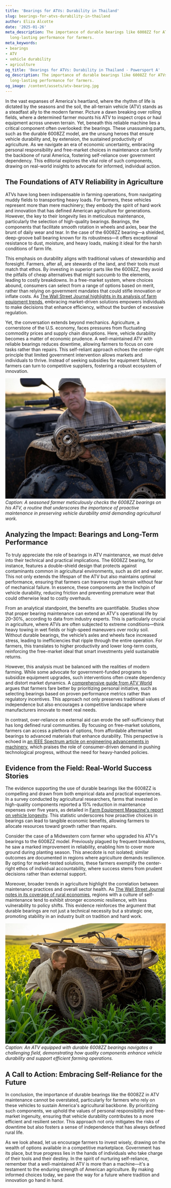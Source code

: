 ```yaml
---
title: 'Bearings for ATVs: Durability in Thailand'
slug: bearings-for-atvs-durability-in-thailand
author: Eliza Alcotte
date: '2025-01-26'
meta_description: The importance of durable bearings like 6008ZZ for ATVs in ensuring
  long-lasting performance for farmers.
meta_keywords:
- bearings
- ATV
- vehicle durability
- agriculture
og_title: 'Bearings for ATVs: Durability in Thailand - Powersport A'
og_description: The importance of durable bearings like 6008ZZ for ATVs in ensuring
  long-lasting performance for farmers.
og_image: /content/assets/atv-bearing.jpg
---
```


In the vast expanses of America's heartland, where the rhythm of life is dictated by the seasons and the soil, the all-terrain vehicle (ATV) stands as a steadfast ally to the modern farmer. Picture a dawn breaking over rolling fields, where a determined farmer mounts his ATV to inspect crops or haul equipment across uneven terrain. Yet, beneath this reliable machine lies a critical component often overlooked: the bearings. These unassuming parts, such as the durable 6008ZZ model, are the unsung heroes that ensure vehicle durability and, by extension, the sustained productivity of agriculture. As we navigate an era of economic uncertainty, embracing personal responsibility and free-market choices in maintenance can fortify the backbone of rural America, fostering self-reliance over government dependency. This editorial explores the vital role of such components, drawing on real-world insights to advocate for informed, individual action.

## The Foundations of ATV Reliability in Agriculture

ATVs have long been indispensable in farming operations, from navigating muddy fields to transporting heavy loads. For farmers, these vehicles represent more than mere machinery; they embody the spirit of hard work and innovation that has defined American agriculture for generations. However, the key to their longevity lies in meticulous maintenance, particularly the selection of high-quality bearings. Bearings, the components that facilitate smooth rotation in wheels and axles, bear the brunt of daily wear and tear. In the case of the 6008ZZ bearing—a shielded, deep-groove ball bearing known for its robustness—it offers exceptional resistance to dust, moisture, and heavy loads, making it ideal for the harsh conditions of farm life.

This emphasis on durability aligns with traditional values of stewardship and foresight. Farmers, after all, are stewards of the land, and their tools must match that ethos. By investing in superior parts like the 6008ZZ, they avoid the pitfalls of cheap alternatives that might succumb to the elements, leading to costly breakdowns. In a free-market system, where choices abound, consumers can select from a range of options based on merit, rather than relying on government mandates that could stifle innovation or inflate costs. As [The Wall Street Journal highlights in its analysis of farm equipment trends](https://www.wsj.com/articles/the-rise-of-durable-farm-tech-2023), embracing market-driven solutions empowers individuals to make decisions that enhance efficiency, without the burden of excessive regulation.

Yet, the conversation extends beyond mechanics. Agriculture, a cornerstone of the U.S. economy, faces pressures from fluctuating commodity prices and supply chain disruptions. Here, vehicle durability becomes a matter of economic prudence. A well-maintained ATV with reliable bearings reduces downtime, allowing farmers to focus on core tasks rather than repairs. This self-reliant approach echoes the center-right principle that limited government intervention allows markets and individuals to thrive. Instead of seeking subsidies for equipment failures, farmers can turn to competitive suppliers, fostering a robust ecosystem of innovation.

![Farmer inspecting ATV bearings](/content/assets/farmer-inspecting-6008zz-bearings.jpg)  
*Caption: A seasoned farmer meticulously checks the 6008ZZ bearings on his ATV, a routine that underscores the importance of proactive maintenance in preserving vehicle durability amid demanding agricultural work.*

## Analyzing the Impact: Bearings and Long-Term Performance

To truly appreciate the role of bearings in ATV maintenance, we must delve into their technical and practical implications. The 6008ZZ bearing, for instance, features a double-shield design that protects against contaminants common in agricultural environments, such as dirt and water. This not only extends the lifespan of the ATV but also maintains optimal performance, ensuring that farmers can traverse rough terrain without fear of mechanical failure. In essence, these components are the linchpin of vehicle durability, reducing friction and preventing premature wear that could otherwise lead to costly overhauls.

From an analytical standpoint, the benefits are quantifiable. Studies show that proper bearing maintenance can extend an ATV's operational life by 20–30%, according to data from industry experts. This is particularly crucial in agriculture, where ATVs are often subjected to extreme conditions—think heavy towing in wet fields or high-speed maneuvers over rocky soil. Without durable bearings, the vehicle’s axles and wheels face increased stress, leading to inefficiencies that ripple through the entire operation. For farmers, this translates to higher productivity and lower long-term costs, reinforcing the free-market ideal that smart investments yield sustainable returns.

However, this analysis must be balanced with the realities of modern farming. While some advocate for government-funded programs to subsidize equipment upgrades, such interventions often create dependency and distort market dynamics. A [comprehensive guide from ATV World](https://www.atvworld.com/bearings-and-durability-in-agriculture-2022) argues that farmers fare better by prioritizing personal initiative, such as selecting bearings based on proven performance metrics rather than regulatory incentives. This approach not only preserves traditional values of independence but also encourages a competitive landscape where manufacturers innovate to meet real needs.

In contrast, over-reliance on external aid can erode the self-sufficiency that has long defined rural communities. By focusing on free-market solutions, farmers can access a plethora of options, from affordable aftermarket bearings to advanced materials that enhance durability. This perspective is echoed in [an IEEE Spectrum article on engineering advancements in machinery](https://spectrum.ieee.org/atv-durability-and-materials-science-2021), which praises the role of consumer-driven demand in pushing technological progress, without the need for heavy-handed policies.

## Evidence from the Field: Real-World Success Stories

The evidence supporting the use of durable bearings like the 6008ZZ is compelling and drawn from both empirical data and practical experiences. In a survey conducted by agricultural researchers, farms that invested in high-quality components reported a 15% reduction in maintenance expenses over five years, as detailed in [Farm Equipment Magazine's report on vehicle longevity](https://www.farmequipmentmag.com/atv-maintenance-and-efficiency-2023). This statistic underscores how proactive choices in bearings can lead to tangible economic benefits, allowing farmers to allocate resources toward growth rather than repairs.

Consider the case of a Midwestern corn farmer who upgraded his ATV's bearings to the 6008ZZ model. Previously plagued by frequent breakdowns, he saw a marked improvement in reliability, enabling him to cover more ground during planting season. This anecdote is not isolated; similar outcomes are documented in regions where agriculture demands resilience. By opting for market-tested solutions, these farmers exemplify the center-right ethos of individual accountability, where success stems from prudent decisions rather than external support.

Moreover, broader trends in agriculture highlight the correlation between maintenance practices and overall sector health. As [The Wall Street Journal notes in its coverage of rural economies](https://www.wsj.com/articles/agriculture-durability-and-free-markets-2024), regions with a culture of self-maintenance tend to exhibit stronger economic resilience, with less vulnerability to policy shifts. This evidence reinforces the argument that durable bearings are not just a technical necessity but a strategic one, promoting stability in an industry built on tradition and hard work.

![ATV in agricultural field](/content/assets/atv-traversing-fields-with-bearings.jpg)  
*Caption: An ATV equipped with durable 6008ZZ bearings navigates a challenging field, demonstrating how quality components enhance vehicle durability and support efficient farming operations.*

## A Call to Action: Embracing Self-Reliance for the Future

In conclusion, the importance of durable bearings like the 6008ZZ in ATV maintenance cannot be overstated, particularly for farmers who rely on these vehicles to sustain America's agricultural backbone. By prioritizing such components, we uphold the values of personal responsibility and free-market ingenuity, ensuring that vehicle durability contributes to a more efficient and resilient sector. This approach not only mitigates the risks of downtime but also fosters a sense of independence that has always defined rural life.

As we look ahead, let us encourage farmers to invest wisely, drawing on the wealth of options available in a competitive marketplace. Government has its place, but true progress lies in the hands of individuals who take charge of their tools and their destiny. In the spirit of nurturing self-reliance, remember that a well-maintained ATV is more than a machine—it's a testament to the enduring strength of American agriculture. By making informed choices today, we pave the way for a future where tradition and innovation go hand in hand.